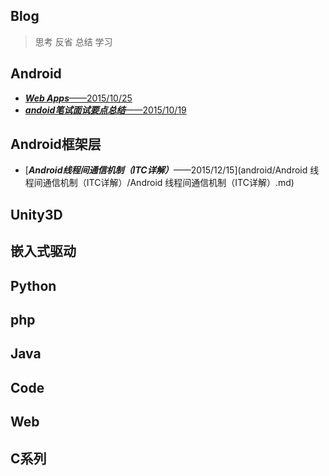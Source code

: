 Blog
--------
> 思考 反省 总结 学习

Android
----
- [***Web Apps***——2015/10/25](android/WebApps.md)
- [***andoid笔试面试要点总结***——2015/10/19](android/android笔试面试.md)

Android框架层
----
- [***Android线程间通信机制（ITC详解）***——2015/12/15](android/Android 线程间通信机制（ITC详解）/Android 线程间通信机制（ITC详解）.md)


Unity3D
----



嵌入式驱动
----



Python
----



php
----



Java
----



Code
----



Web
----



C系列
----




